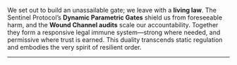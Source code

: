 We set out to build an unassailable gate; we leave with a **living law**. The Sentinel Protocol’s **Dynamic Parametric Gates** shield us from foreseeable harm, and the **Wound Channel audits** scale our accountability. Together they form a responsive legal immune system—strong where needed, and permissive where trust is earned. This duality transcends static regulation and embodies the very spirit of resilient order.

___